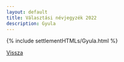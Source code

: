```yaml
---
layout: default
title: Választási névjegyzék 2022
description: Gyula
---
```


{% include settlementHTMLs/Gyula.html %}

[Vissza](../)
